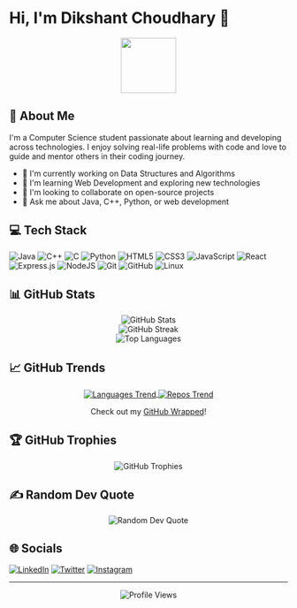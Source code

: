# Hi, I'm Dikshant Choudhary 👋

<div align="center">
  <img src="https://media.giphy.com/media/M9gbBd9nbDrOTu1Mqx/giphy.gif" width="100"/>
</div>

## 💫 About Me
I'm a Computer Science student passionate about learning and developing across technologies. I enjoy solving real-life problems with code and love to guide and mentor others in their coding journey.

- 🔭 I'm currently working on Data Structures and Algorithms
- 🌱 I'm learning Web Development and exploring new technologies
- 👯 I'm looking to collaborate on open-source projects
- 💬 Ask me about Java, C++, Python, or web development

## 💻 Tech Stack
![Java](https://img.shields.io/badge/java-%23ED8B00.svg?style=for-the-badge&logo=java&logoColor=white)
![C++](https://img.shields.io/badge/c++-%2300599C.svg?style=for-the-badge&logo=c%2B%2B&logoColor=white)
![C](https://img.shields.io/badge/c-%2300599C.svg?style=for-the-badge&logo=c&logoColor=white)
![Python](https://img.shields.io/badge/python-3670A0?style=for-the-badge&logo=python&logoColor=ffdd54)
![HTML5](https://img.shields.io/badge/html5-%23E34F26.svg?style=for-the-badge&logo=html5&logoColor=white)
![CSS3](https://img.shields.io/badge/css3-%231572B6.svg?style=for-the-badge&logo=css3&logoColor=white)
![JavaScript](https://img.shields.io/badge/javascript-%23323330.svg?style=for-the-badge&logo=javascript&logoColor=%23F7DF1E)
![React](https://img.shields.io/badge/react-%2320232a.svg?style=for-the-badge&logo=react&logoColor=%2361DAFB)
![Express.js](https://img.shields.io/badge/express.js-%23404d59.svg?style=for-the-badge&logo=express&logoColor=%2361DAFB)
![NodeJS](https://img.shields.io/badge/node.js-6DA55F?style=for-the-badge&logo=node.js&logoColor=white)
![Git](https://img.shields.io/badge/git-%23F05033.svg?style=for-the-badge&logo=git&logoColor=white)
![GitHub](https://img.shields.io/badge/github-%23121011.svg?style=for-the-badge&logo=github&logoColor=white)
![Linux](https://img.shields.io/badge/Linux-FCC624?style=for-the-badge&logo=linux&logoColor=black)

## 📊 GitHub Stats
<div align="center">
  <img src="https://github-readme-stats.vercel.app/api?username=Dikshant0083&theme=radical&hide_border=false&include_all_commits=true&count_private=true" alt="GitHub Stats" /><br/>
  <img src="https://github-readme-streak-stats.herokuapp.com/?user=Dikshant0083&theme=radical&hide_border=false" alt="GitHub Streak" /><br/>
  <img src="https://github-readme-stats.vercel.app/api/top-langs/?username=Dikshant0083&theme=radical&hide_border=false&include_all_commits=true&count_private=true&layout=compact" alt="Top Languages" />
</div>

## 📈 GitHub Trends
<div align="center">
  <a href="https://githubtrends.io">
    <img align="center" src="https://api.githubtrends.io/user/svg/Dikshant0083/langs?time_range=one_year&include_private=True&loc_metric=changed" alt="Languages Trend" />
  </a>
  <a href="https://githubtrends.io">
    <img align="center" src="https://api.githubtrends.io/user/svg/Dikshant0083/repos?time_range=one_year&include_private=True&loc_metric=changed" alt="Repos Trend" />
  </a>
  
  Check out my <a href="https://githubwrapped.io/Dikshant0083">GitHub Wrapped</a>!
</div>

## 🏆 GitHub Trophies
<div align="center">
  <img src="https://github-profile-trophy.vercel.app/?username=Dikshant0083&theme=radical&no-frame=false&no-bg=true&margin-w=4" alt="GitHub Trophies" />
</div>

## ✍️ Random Dev Quote
<div align="center">
  <img src="https://quotes-github-readme.vercel.app/api?type=horizontal&theme=radical" alt="Random Dev Quote" />
</div>

## 🌐 Socials
[![LinkedIn](https://img.shields.io/badge/LinkedIn-%230077B5.svg?logo=linkedin&logoColor=white)](www.linkedin.com/in/dikshantchoudhary)
[![Twitter](https://img.shields.io/badge/Twitter-%231DA1F2.svg?logo=Twitter&logoColor=white)](https://twitter.com/dikshantch)
[![Instagram](https://img.shields.io/badge/Instagram-%23E4405F.svg?logo=Instagram&logoColor=white)](https://www.instagram.com/choudhary_0083)


---
<div align="center">
  <img src="https://komarev.com/ghpvc/?username=Dikshant0083&label=Profile%20views&color=0e75b6&style=flat" alt="Profile Views" />
</div>
